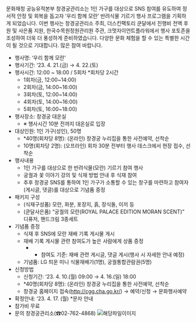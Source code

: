 문화재청 궁능유적본부 창경궁관리소는 1인 가구를 대상으로 SNS 참여를 유도하여 정서적 안정 및 회복을 돕고자 ‘우리 함께 모란’ 반려식물 기르기 행사 프로그램을 기획하게 되었습니다. 이번 행사는 창경궁관리소 주최, 더스킨팩토리 쿤달에서 진행비 전액 후원 및 사은품 지원, 한국수목원정원관리원 주관, 크멋자이언트플라워에서 행사 포토존을 조성하여 더욱 더 풍성하게 준비하였습니다. 다양한 문화 체험을 할 수 있는 특별한 시간이 될 것으로 기대합니다. 많은 참여 바랍니다.

- 행사명: ‘우리 함께 모란’
- 행사기간: ‘23. 4. 21.(금) → 4. 22.(토)
- 행사시간: 12:00 ~ 18:00 / 5회차 *회차당 2시간
  - 1회차(금, 12:00~14:00)
  - 2회차(금, 14:00~16:00)
  - 3회차(토, 12:00~14:00)
  - 4회차(토, 14:00~16:00)
  - 5회차(토, 16:00~18:00)
- 행사장소: 창경궁 대온실
  - ※ 행사시간 10분 전까지 대온실로 입장
- 대상인원: 1인 가구(성인), 50명
  - *40명(회차당 8명): (온라인) 창경궁 누리집을 통한 사전예약, 선착순
  - 10명(회차당 2명): (오프라인) 회차 30분 전부터 행사 데스크에서 현장 접수, 선착순
- 행사내용
  - 1인 가구를 대상으로 한 반려식물(모란) 기르기 참여 행사
  - 궁궐과 꽃 이야기 강의 및 식재 방법 안내 후 식재 참여
  - 추후 창경궁 SNS를 통하여 1인 가구가 소통할 수 있는 창구를 마련하고 참여자(게시글, 댓글)를 대상으로 기념품 증정
- 패키지 구성
  - (식재구성품) 모란, 화분, 포장지, 흙, 장식돌, 이끼 등
  - (쿤달사은품) “궁궐의 모란(ROYAL PALACE EDITION MORAN SCENT)” 디퓨저, 핸드크림 3종세트
- 기념품 증정
  - 식재 후 SNS에 모란 재배 기록 게시물 게시
  - 재배 기록 게시물 관련 참여도가 높은 사람에게 상품 증정
    - * 참여도 기준: 재배 관련 게시글, 댓글 게시(행사 시 자세한 안내 예정)
  - 기념품: LG 틔운 미니 식물재배기(1명), 궁궐통합관람권(5명)
- 신청방법
  - 신청기간: ‘23. 4. 10.(월) 09:00 → 4. 16.(일) 18:00
  - *40명(회차당 8명): (온라인) 창경궁 누리집을 통한 사전예약, 선착순
  - 창경궁 홈페이지 접속(http://cgg.cha.go.kr/) → 예약/신청 → 문화행사예약
- 확정안내: ‘23. 4. 17. (월) *문자 안내
- 참가비 무료
- 문의 창경궁관리소(☎02-762-4868) ![해당파일이미지](https://cgg.cha.go.kr/agapp/cmm/fms/getImage.do?atchFileId=FILE_000000000139102&fileSn=1)
